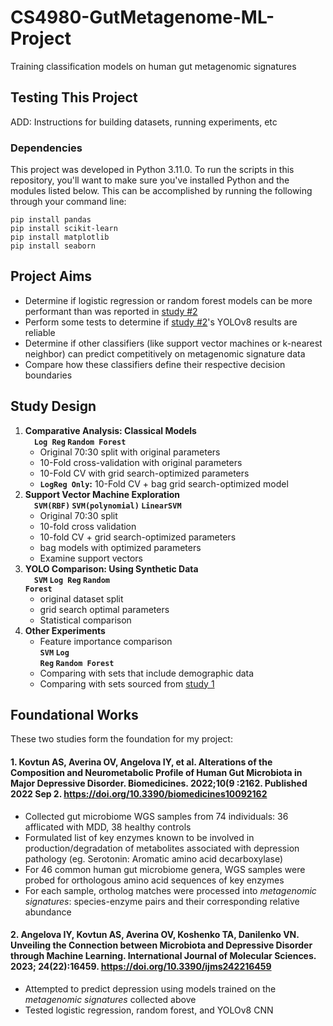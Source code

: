 # CS4980-GutMetagenome-ML-Project
Training classification models on human gut metagenomic signatures 

## Testing This Project
ADD: Instructions for building datasets, running experiments, etc

### Dependencies
This project was developed in Python 3.11.0.
To run the scripts in this repository, you'll want to make sure you've installed Python and the modules listed below. This can be accomplished by running the following through your command line:
```
pip install pandas
pip install scikit-learn
pip install matplotlib
pip install seaborn
```

## Project Aims

- Determine if logistic regression or random forest models can be more performant than was reported in [study #2](#2-angelova-iy-kovtun-as-averina-ov-koshenko-ta-danilenko-vn-unveiling-the-connection-between-microbiota-and-depressive-disorder-through-machine-learning-international-journal-of-molecular-sciences-2023-242216459-httpsdoiorg103390ijms242216459)
- Perform some tests to determine if [study #2](#2-angelova-iy-kovtun-as-averina-ov-koshenko-ta-danilenko-vn-unveiling-the-connection-between-microbiota-and-depressive-disorder-through-machine-learning-international-journal-of-molecular-sciences-2023-242216459-httpsdoiorg103390ijms242216459)'s YOLOv8 results are reliable
- Determine if other classifiers (like support vector machines or k-nearest neighbor) can predict competitively on metagenomic signature data
- Compare how these classifiers define their respective decision boundaries


## Study Design
1. **Comparative Analysis: Classical Models**<br>
 <code>**Log Reg</code> <code>Random Forest</code>**<br>
      * Original 70:30 split with original parameters
      * 10-Fold cross-validation with original parameters
      * 10-Fold CV with grid search-optimized parameters
      * <code>**LogReg Only</code>:** 10-Fold CV + bag grid search-optimized model
2. **Support Vector Machine Exploration**<br>
 <code>**SVM(RBF)</code> <code>SVM(polynomial)</code> <code>LinearSVM</code>**<br>
   * Original 70:30 split
   * 10-fold cross validation
   * 10-fold CV + grid search-optimized parameters
   * bag models with optimized parameters
   * Examine support vectors
3. **YOLO Comparison: Using Synthetic Data**<br>
 <code>**SVM</code> <code>Log Reg</code> <code>Random Forest</code>**<br>
   * original dataset split
   * grid search optimal parameters
   * Statistical comparison
4. **Other Experiments**
    * Feature importance comparison<br>
<code>**SVM</code> <code>Log Reg</code> <code>Random Forest</code>**<br>
    * Comparing with sets that include demographic data
    * Comparing with sets sourced from [study 1](#1-kovtun-as-averina-ov-angelova-iy-et-al-alterations-of-the-composition-and-neurometabolic-profile-of-human-gut-microbiota-in-major-depressive-disorder-biomedicines-2022109-2162-published-2022-sep-2-httpsdoiorg103390biomedicines10092162)


## Foundational Works
These two studies form the foundation for my project: 

#### 1. Kovtun AS, Averina OV, Angelova IY, et al. **Alterations of the Composition and Neurometabolic Profile of Human Gut Microbiota in Major Depressive Disorder.** Biomedicines. 2022;10(9 :2162. Published 2022 Sep 2. https://doi.org/10.3390/biomedicines10092162
- Collected gut microbiome WGS samples from 74 individuals: 36 afflicated with MDD, 38 healthy controls
- Formulated list of key enzymes known to be involved in production/degradation of metabolites associated with depression pathology (eg. Serotonin: Aromatic amino acid decarboxylase)
- For 46 common human gut microbiome genera, WGS samples were probed for orthologous amino acid sequences of key enzymes 
- For each sample, ortholog matches were processed into _metagenomic signatures_: species-enzyme pairs and their corresponding relative abundance


#### 2. Angelova IY, Kovtun AS, Averina OV, Koshenko TA, Danilenko VN. **Unveiling the Connection between Microbiota and Depressive Disorder through Machine Learning.** International Journal of Molecular Sciences. 2023; 24(22):16459. https://doi.org/10.3390/ijms242216459
- Attempted to predict depression using models trained on the _metagenomic signatures_ collected above
- Tested logistic regression, random forest, and YOLOv8 CNN
<br>